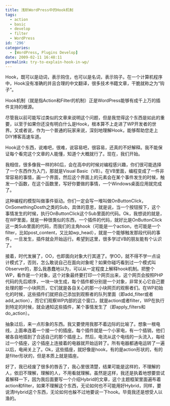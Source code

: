 ```yaml
---
title: 浅析WordPress中的Hook机制
tags:
  - action
  - basic
  - develop
  - filter
  - WordPress
id: '296'
categories:
  - [WordPress, Plugins Develop]
date: 2009-02-11 16:48:11
permalink: try-to-explain-hook-in-wp/
---
```


Hook，既可以是动词，表示钩住，也可以是名词，表示钩子。在一个计算机程序中，Hook没有准确的并且合理的中文翻译，很多技术书籍文章，干脆就称之为“钩子”。

Hook机制（就是指Action和Filter的机制）正是WordPress能够有成千上万的插件支持的根源。

尽管我以前可能写过类似的文章来说明这个问题，但是我觉得这个东西是如此的重要，以至于如果你还没有明白什么是Hook，根本算不上走进了WP开发者的世界。又或者说，作为一个普通的玩家来说，深刻地理解Hook，能够帮助您走上DIY博客高速车道。

Hook这个东西，说难吧，很难，说容易吧，很容易，还真的不好解释。我不能保证每个看完这个文章的人能懂，知道个大概就行了。现在，我们开始。
<!-- more -->
我相信，很多像我一样的80后，会在高中的时候对编程感兴趣，你们很可能选择了一个东西作为入门，那就是Visual Basic（VB）。在VB里面，编程变成了一件非常容易的事情，画一个界面，然后这个界面上的元素会在某个事件发生的时候，触发一个函数，在这个函数里，写好你要做的事情，一个Windows桌面应用就完成了。

这种编程的模型叫做事件驱动。你们一定会写一堆叫做OnButtonClick，OnSomethingDosth之类的Sub，具体的意思，就是说，当一个按钮按下，这个事情发生的时候，执行OnButtonClick这个Sub里面的代码。Ok，我想说的就是，在WP里面，就是一种很类似的东西，一个插件的代码，就好比是OnButtonClick这一类Sub里面的代码，而我们的主角hook（可能是一个action，也可能是一个filter，比如post_content，又比如wp_head），就是一个能够触发那段代码的事件，一旦发生，插件就会开始运行。希望到这里，很多学过VB的朋友能有个认识了。

接着，时代发展了，OO，也即面向对象大行其道了。学OO，就不得不学一点设计模式了，否则，怎么敢说自己在面向对象呢？如果你碰巧看到过一个模式叫Observer的，那么我愚蠢地以为，可以从一定程度上解释hook机制。把整个WP，看作是一个对象，这个对象最终要打印一个网页出来，这个网页会按照PHP代码的先后顺序，一块一块生成，每个插件都分别是一个对象，非常关心它自己要处理的那一小块网页，它们就是各自关心的那一小块网页的观察者们。在WP初始化的时候，这些插件们就把自己添加到观察者的队列里面（即add_filter或者add_action），而它们观察WP内部的这个窗口，就是action或者filter，WP在执行到特定的时候，就会通知这些插件，某个事情发生了（即apply_filters和do_action）。

抽象过后，来一点形象的东西。我又要使用我那不着边际的比喻了。想象一根电线，上面串连着一个接一个的插座。每个插件就是一个小家电，有一个插销，他们被各自地插到了合适自己的那个插座上。然后，电流从这个电线的一头流入，每经过一个插座，这个插座上连接着的电器就开始运转了。所有电器都通电运转了一遍以后，电闸关上了。Ok，这些插座，就好像是hook，有的是action形状的，有的是filter形状的，但是本质上就是插座。

好了，我已经废了很多的唇舌了，我心里很清楚，结果可能是这样的，不理解的人，依旧不理解，理解的人，不用看就理解。虽然是这样，我还是执着地想要尝试着解释一下，因为我后面要写一个介绍Hybrid的文章，这个主题框架里面遍布着action和filter，如果不理解这个东西，无论如何也不可能用好Hybrid，同样，要说清Hybrid这个东西，无论如何也躲不过地要说一下hook。毕竟我还是想受人以渔的。